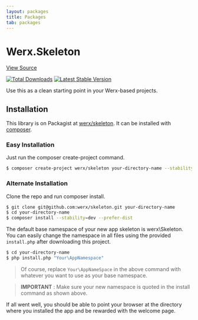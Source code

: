 ```yaml
---
layout: packages
title: Packages
tab: packages
---
```


<h1>Werx.Skeleton</h1>
<p class="pull-right"><a class="btn btn-info btn-sm" href="https://github.com/werx/skeleton">View Source</a></p>

[![Total Downloads](https://poser.pugx.org/werx/skeleton/downloads.png)](https://packagist.org/packages/werx/skeleton) [![Latest Stable Version](https://poser.pugx.org/werx/skeleton/v/stable.png)](https://packagist.org/packages/werx/skeleton)

<p class="lead">Use this as a clean starting point in your Werx-based projects.</p>

## Installation

This library is on Packagist at [werx/skeleton](https://packagist.org/packages/werx/skeleton). It can be installed with [composer](https://getcomposer.org).

### Easy Installation

Just run the composer create-project command.

``` bash
$ composer create-project werx/skeleton your-directory-name --stability=dev
```

### Alternate Installation

Clone the repo and run composer install.

``` bash
$ git clone git@github.com:werx/skeleton.git your-directory-name
$ cd your-directory-name
$ composer install --stability=dev --prefer-dist
```

The default base namespace of your new app skeleton is werx\Skeleton. You can easily change the namespace in all files using the provided `install.php` after downloading this project.

``` bash
$ cd your-directory-name
$ php install.php "Your\AppNamespace"
```
> Of course, replace `Your\AppNameSpace` in the above command with whatever you want to use as your base namespace.

> __IMPORTANT__ : Make sure your new namespace is quoted in the install command as shown above.

If all went well, you should be able to point your browser at the directory where you installed the app and be rewarded with the welcome page.
